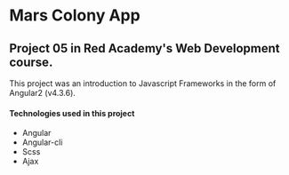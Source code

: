 # Mars Colony App

## Project 05 in Red Academy's Web Development course.

This project was an introduction to Javascript Frameworks in the form of Angular2 (v4.3.6). 

#### Technologies used in this project

* Angular
* Angular-cli
* Scss
* Ajax
